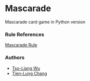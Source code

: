 # Mascarade
Mascarade card game in Python version

### Rule References
[Mascarade Rule](http://rprod.com/uploads/file/MASCARADE_RULES_EN.pdf)

### Authors
* [Tso-Liang Wu](http://tsoliangwu0130.github.io)
* [Tien-Lung Chang](http://ShannaChang.github.io)
